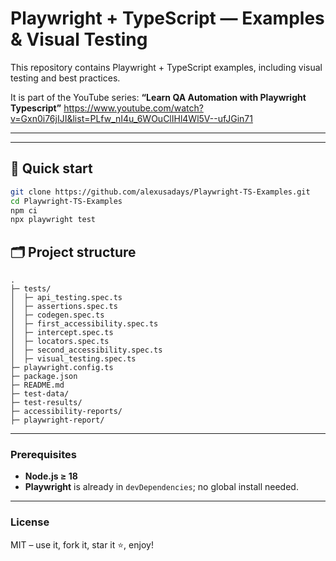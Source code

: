 
# Playwright + TypeScript — Examples & Visual Testing

This repository contains Playwright + TypeScript examples, including visual testing and best practices.

It is part of the YouTube series:
**“Learn QA Automation with Playwright Typescript”**
https://www.youtube.com/watch?v=Gxn0i76jIJI&list=PLfw_nI4u_6WOuClIHl4Wl5V--ufJGin71

---

---

## 🚀 Quick start

```bash
git clone https://github.com/alexusadays/Playwright-TS-Examples.git
cd Playwright-TS-Examples
npm ci
npx playwright test
```




## 🗂️ Project structure

```
.
├─ tests/
│  ├─ api_testing.spec.ts
│  ├─ assertions.spec.ts
│  ├─ codegen.spec.ts
│  ├─ first_accessibility.spec.ts
│  ├─ intercept.spec.ts
│  ├─ locators.spec.ts
│  ├─ second_accessibility.spec.ts
│  ├─ visual_testing.spec.ts
├─ playwright.config.ts
├─ package.json
├─ README.md
├─ test-data/
├─ test-results/
├─ accessibility-reports/
├─ playwright-report/
```

---

### Prerequisites

* **Node.js ≥ 18**
* **Playwright** is already in `devDependencies`; no global install needed.

---

### License

MIT – use it, fork it, star it ⭐️, enjoy!
